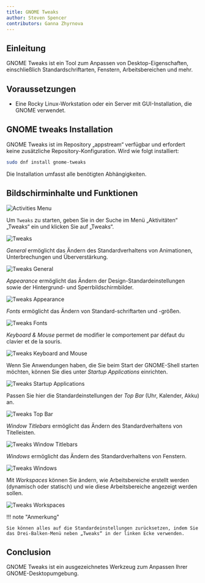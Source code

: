 ```yaml
---
title: GNOME Tweaks
author: Steven Spencer
contributors: Ganna Zhyrnova
---
```


## Einleitung

GNOME Tweaks ist ein Tool zum Anpassen von Desktop-Eigenschaften, einschließlich Standardschriftarten, Fenstern, Arbeitsbereichen und mehr.

## Voraussetzungen

- Eine Rocky Linux-Workstation oder ein Server mit GUI-Installation, die GNOME verwendet.

## GNOME tweaks Installation

GNOME Tweaks ist im Repository „appstream“ verfügbar und erfordert keine zusätzliche Repository-Konfiguration. Wird wie folgt installiert:

```bash
sudo dnf install gnome-tweaks 
```

Die Installation umfasst alle benötigten Abhängigkeiten.

## Bildschirminhalte und Funktionen

![Activities Menu](images/activities.png)

Um `Tweaks` zu starten, geben Sie in der Suche im Menü „Aktivitäten“ „Tweaks“ ein und klicken Sie auf „Tweaks“.

![Tweaks](images/tweaks.png)

<!-- Please, add here a screen where you click Tweaks -->

_General_ ermöglicht das Ändern des Standardverhaltens von Animationen, Unterbrechungen und Überverstärkung.

![Tweaks General](images/01_tweaks.png)

_Appearance_ ermöglicht das Ändern der Design-Standardeinstellungen sowie der Hintergrund- und Sperrbildschirmbilder.

![Tweaks Appearance](images/02_tweaks.png)

_Fonts_ ermöglicht das Ändern von Standard-schriftarten und -größen.

![Tweaks Fonts](images/03_tweaks.png)

_Keyboard & Mouse_ permet de modifier le comportement par défaut du clavier et de la souris.

![Tweaks Keyboard and Mouse](images/04_tweaks.png)

Wenn Sie Anwendungen haben, die Sie beim Start der GNOME-Shell starten möchten, können Sie dies unter _Startup Applications_ einrichten.

![Tweaks Startup Applications](images/05_tweaks.png)

Passen Sie hier die Standardeinstellungen der _Top Bar_ (Uhr, Kalender, Akku) an.

![Tweaks Top Bar](images/06_tweaks.png)

_Window Titlebars_ ermöglicht das Ändern des Standardverhaltens von Titelleisten.

![Tweaks Window Titlebars](images/07_tweaks.png)

_Windows_ ermöglicht das Ändern des Standardverhaltens von Fenstern.

![Tweaks Windows](images/08_tweaks.png)

Mit _Workspaces_ können Sie ändern, wie Arbeitsbereiche erstellt werden (dynamisch oder statisch) und wie diese Arbeitsbereiche angezeigt werden sollen.

![Tweaks Workspaces](images/09_tweaks.png)

!!! note "Anmerkung"

```
Sie können alles auf die Standardeinstellungen zurücksetzen, indem Sie das Drei-Balken-Menü neben „Tweaks“ in der linken Ecke verwenden.
```

## Conclusion

GNOME Tweaks ist ein ausgezeichnetes Werkzeug zum Anpassen Ihrer GNOME-Desktopumgebung.
